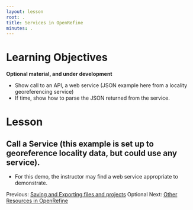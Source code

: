 ```yaml
---
layout: lesson
root: .
title: Services in OpenRefine
minutes: .
---
```


# Learning Objectives

**Optional material, and under development**

* Show call to an API, a web service (JSON example here from a locality georeferencing service)
* If time, show how to parse the JSON returned from the service.


# Lesson

## Call a Service (this example is set up to georeference locality data, but could use any service).

* For this demo, the instructor may find a web service appropriate to demonstrate.

Previous: [Saving and Exporting files and projects](05-save-export.html)  Optional Next: [Other Resources in OpenRefine](07-resources.html)



